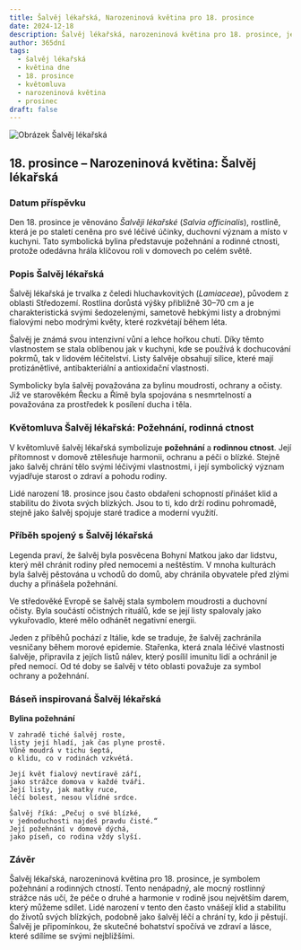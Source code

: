 ```yaml
---
title: Šalvěj lékařská, Narozeninová květina pro 18. prosince
date: 2024-12-18
description: Šalvěj lékařská, narozeninová květina pro 18. prosince, je symbolem Požehnání, rodinná ctnost. Objevte její jedinečný význam, fascinující příběhy a poezii, která oslavuje její krásu.
author: 365dní
tags:
  - šalvěj lékařská
  - květina dne
  - 18. prosince
  - květomluva
  - narozeninová květina
  - prosinec
draft: false
---
```


![Obrázek Šalvěj lékařská](https://cdn.pixabay.com/photo/2019/05/17/13/00/sage-4209656_1280.jpg#center)


## 18. prosince – Narozeninová květina: Šalvěj lékařská

### Datum příspěvku

Den 18. prosince je věnováno _Šalvěji lékařské_ (_Salvia officinalis_), rostlině, která je po staletí ceněna pro své léčivé účinky, duchovní význam a místo v kuchyni. Tato symbolická bylina představuje požehnání a rodinné ctnosti, protože odedávna hrála klíčovou roli v domovech po celém světě.

### Popis Šalvěj lékařská

Šalvěj lékařská je trvalka z čeledi hluchavkovitých (_Lamiaceae_), původem z oblasti Středozemí. Rostlina dorůstá výšky přibližně 30–70 cm a je charakteristická svými šedozelenými, sametově hebkými listy a drobnými fialovými nebo modrými květy, které rozkvétají během léta.

Šalvěj je známá svou intenzivní vůní a lehce hořkou chutí. Díky těmto vlastnostem se stala oblíbenou jak v kuchyni, kde se používá k dochucování pokrmů, tak v lidovém léčitelství. Listy šalvěje obsahují silice, které mají protizánětlivé, antibakteriální a antioxidační vlastnosti.

Symbolicky byla šalvěj považována za bylinu moudrosti, ochrany a očisty. Již ve starověkém Řecku a Římě byla spojována s nesmrtelností a považována za prostředek k posílení ducha i těla.

### Květomluva Šalvěj lékařská: Požehnání, rodinná ctnost

V květomluvě šalvěj lékařská symbolizuje **požehnání** a **rodinnou ctnost**. Její přítomnost v domově ztělesňuje harmonii, ochranu a péči o blízké. Stejně jako šalvěj chrání tělo svými léčivými vlastnostmi, i její symbolický význam vyjadřuje starost o zdraví a pohodu rodiny.

Lidé narození 18. prosince jsou často obdařeni schopností přinášet klid a stabilitu do života svých blízkých. Jsou to ti, kdo drží rodinu pohromadě, stejně jako šalvěj spojuje staré tradice a moderní využití.

### Příběh spojený s Šalvěj lékařská

Legenda praví, že šalvěj byla posvěcena Bohyní Matkou jako dar lidstvu, který měl chránit rodiny před nemocemi a neštěstím. V mnoha kulturách byla šalvěj pěstována u vchodů do domů, aby chránila obyvatele před zlými duchy a přinášela požehnání.

Ve středověké Evropě se šalvěj stala symbolem moudrosti a duchovní očisty. Byla součástí očistných rituálů, kde se její listy spalovaly jako vykuřovadlo, které mělo odhánět negativní energii.

Jeden z příběhů pochází z Itálie, kde se traduje, že šalvěj zachránila vesničany během morové epidemie. Stařenka, která znala léčivé vlastnosti šalvěje, připravila z jejích listů nálev, který posílil imunitu lidí a ochránil je před nemocí. Od té doby se šalvěj v této oblasti považuje za symbol ochrany a požehnání.

### Báseň inspirovaná Šalvěj lékařská

**Bylina požehnání**

```
V zahradě tiché šalvěj roste,  
listy její hladí, jak čas plyne prostě.  
Vůně moudrá v tichu šeptá,  
o klidu, co v rodinách vzkvétá.  

Její květ fialový nevtíravě září,  
jako strážce domova v každé tváři.  
Její listy, jak matky ruce,  
léčí bolest, nesou vlídné srdce.  

Šalvěj říká: „Pečuj o své blízké,  
v jednoduchosti najdeš pravdu čisté.“  
Její požehnání v domově dýchá,  
jako píseň, co rodina vždy slyší.  
```

### Závěr

Šalvěj lékařská, narozeninová květina pro 18. prosince, je symbolem požehnání a rodinných ctností. Tento nenápadný, ale mocný rostlinný strážce nás učí, že péče o druhé a harmonie v rodině jsou největším darem, který můžeme sdílet. Lidé narození v tento den často vnášejí klid a stabilitu do životů svých blízkých, podobně jako šalvěj léčí a chrání ty, kdo ji pěstují. Šalvěj je připomínkou, že skutečné bohatství spočívá ve zdraví a lásce, které sdílíme se svými nejbližšími.